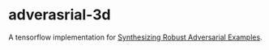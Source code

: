 # adverasrial-3d

A tensorflow implementation for [Synthesizing Robust Adversarial Examples](https://arxiv.org/abs/1707.07397).
